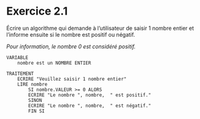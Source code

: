 # Exercice 2.1
Écrire un algorithme qui demande à l’utilisateur de saisir 1 nombre entier et l’informe ensuite si le nombre est positif ou négatif.

<i>Pour information, le nombre 0 est considéré positif.</i>

```
VARIABLE
    nombre est un NOMBRE ENTIER

TRAITEMENT
    ECRIRE "Veuillez saisir 1 nombre entier"
    LIRE nombre
        SI nombre.VALEUR >= 0 ALORS
        ECRIRE "Le nombre ", nombre,  " est positif."
        SINON
        ECRIRE "Le nombre ", nombre,  " est négatif."
        FIN SI

```